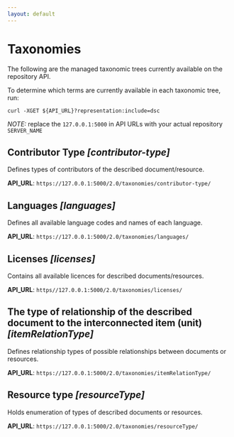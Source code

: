 ```yaml
---
layout: default
---
```


# Taxonomies

The following are the managed taxonomic trees currently available on the repository API.

To determine which terms are currently available in each taxonomic tree, run:
```shell
curl -XGET ${API_URL}?representation:include=dsc
```

_NOTE:_ replace the `127.0.0.1:5000` in API URLs with your actual repository `SERVER_NAME`

## Contributor Type _[contributor-type]_
<a name="contributor-type"></a>
Defines types of contributors of the described document/resource.

**API_URL**: `https://127.0.0.1:5000/2.0/taxonomies/contributor-type/`

## Languages _[languages]_
<a name="languages"></a>
Defines all available language codes and names of each language.

**API_URL**: `https://127.0.0.1:5000/2.0/taxonomies/languages/`

## Licenses _[licenses]_
<a name="licenses"></a>
Contains all available licences for described documents/resources.

**API_URL**: `https//127.0.0.1:5000/2.0/taxonomies/licenses/`

## The type of relationship of the described document to the interconnected item (unit) _[itemRelationType]_
<a name="itemRelationType"></a>
Defines relationship types of possible relationships between documents or
resources.

**API_URL**: `https://127.0.0.1:5000/2.0/taxonomies/itemRelationType/`

## Resource type _[resourceType]_
<a name="resourceType"></a>
Holds enumeration of types of described documents or resources.

**API_URL**: `https://127.0.0.1:5000/2.0/taxonomies/resourceType/`